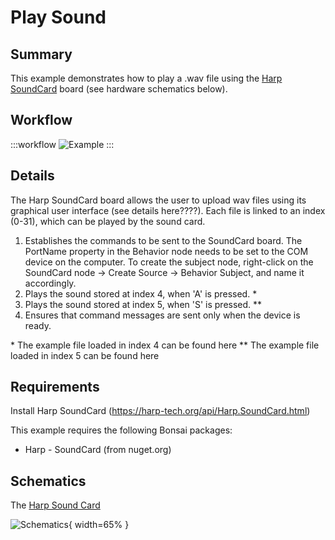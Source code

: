 # Play Sound

## Summary
This example demonstrates how to play a .wav file using the [Harp SoundCard](https://harp-tech.org/api/Harp.SoundCard.html) board (see hardware schematics below). 

## Workflow
:::workflow
![Example](~/workflows/HarpExamples/SoundCard/PlaySound/PlaySound.bonsai)
:::

## Details
The Harp SoundCard board allows the user to upload wav files using its graphical user interface (see details here????). Each file is linked to an index (0-31), which can be played by the sound card. 
1. Establishes the commands to be sent to the SoundCard board. The PortName property in the Behavior node needs to be set to the COM device on the computer. To create the subject node, right-click on the SoundCard node -> Create Source -> Behavior Subject, and name it accordingly. 
2. Plays the sound stored at index 4, when 'A' is pressed. \*
3. Plays the sound stored at index 5, when 'S' is pressed. \*\*
4. Ensures that command messages are sent only when the device is ready.
    
\* The example file loaded in index 4 can be found here
\*\* The example file loaded in index 5 can be found here



## Requirements
Install Harp SoundCard (https://harp-tech.org/api/Harp.SoundCard.html)

This example requires the following Bonsai packages:
- Harp - SoundCard (from nuget.org)

## Schematics
The [Harp Sound Card](https://harp-tech.org/api/Harp.SoundCard.html) 

![Schematics](./SoundHardwareTriggerSch.svg){ width=65% }